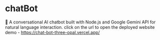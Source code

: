 # chatBot
🤖 A conversational AI chatbot built with Node.js and Google Gemini API for natural language interaction.
click on the url to open the deployed website demo - <a href=" https://chat-bot-three-opal.vercel.app/">https://chat-bot-three-opal.vercel.app/</a>
